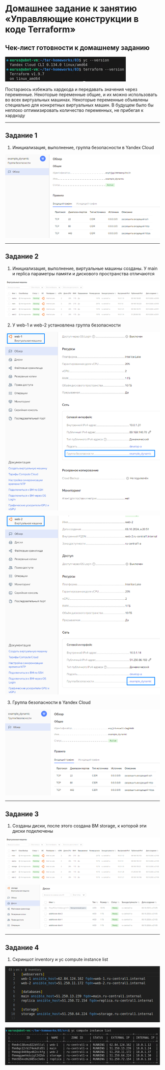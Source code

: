 # Домашнее задание к занятию «Управляющие конструкции в коде Terraform»

## Чек-лист готовности к домашнему заданию

![Image alt](https://github.com/littlelucidlynx/ter-homeworks/blob/main/03/Screen/Image000.png)

Постараюсь избежать хардкода и передавать значения через переменные. Некоторые переменные общие, и их можно использовать во всех виртуальных машинах. Некоторые переменные объявлены специально для конкретных виртуальных машин. В будущем было бы неплохо оптимизировать количество переменных, не прибегая к хардкоду

---

## Задание 1

1. Инициализация, выполнение, группа безопасности в Yandex Cloud

![Image alt](https://github.com/littlelucidlynx/ter-homeworks/blob/main/03/Screen/Image001.png)

---

## Задание 2

1. Инициализация, выполнение, виртуальные машины созданы. У main и replica параметры памяти и дискового пространства отличаются

![Image alt](https://github.com/littlelucidlynx/ter-homeworks/blob/main/03/Screen/Image002.png)

2. У web-1 и web-2 установлена группа безопасности

![Image alt](https://github.com/littlelucidlynx/ter-homeworks/blob/main/03/Screen/Image003.png)

![Image alt](https://github.com/littlelucidlynx/ter-homeworks/blob/main/03/Screen/Image004.png)

3. Группа безопасности в Yandex Cloud

![Image alt](https://github.com/littlelucidlynx/ter-homeworks/blob/main/03/Screen/Image005.png)

---

## Задание 3

1. Созданы диски, после этого создана ВМ storage, к которой эти диски подключены

![Image alt](https://github.com/littlelucidlynx/ter-homeworks/blob/main/03/Screen/Image006.png)

![Image alt](https://github.com/littlelucidlynx/ter-homeworks/blob/main/03/Screen/Image007.png)

---

## Задание 4

1. Скриншот inventory и yc compute instance list

![Image alt](https://github.com/littlelucidlynx/ter-homeworks/blob/main/03/Screen/Image008.png)

![Image alt](https://github.com/littlelucidlynx/ter-homeworks/blob/main/03/Screen/Image009.png)